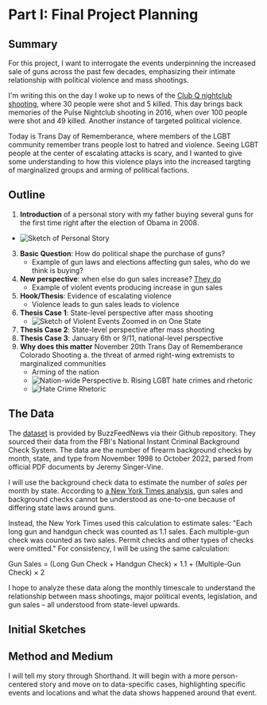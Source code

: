 # Part I: Final Project Planning

## Summary
For this project, I want to interrogate the events underpinning the increased sale of guns across the past few decades, emphasizing their intimate relationship with political violence and mass shootings.

I'm writing this on the day I woke up to news of the [Club Q nightclub shooting](https://www.cnn.com/2022/11/20/us/colorado-springs-shooting-gay-nightclub), where 30 people were shot and 5 killed. This day brings back memories of the Pulse Nightclub shooting in 2016, when over 100 people were shot and 49 killed. Another instance of targeted political violence.
 
Today is Trans Day of Rememberance, where members of the LGBT community remember trans people lost to hatred and violence. Seeing LGBT people at the center of escalating attacks is scary, and I wanted to give some understanding to how this violence plays into the increased targting of marginalized groups and arming of political factions.

## Outline
1. **Introduction** of a personal story with my father buying several guns for the first time right after the election of Obama in 2008. 
  * ![Sketch of Personal Story](https://github.com/ruesellers/datastories/blob/main/assets/obamaelection.png?raw=true)
3. **Basic Question**: How do political shape the purchase of guns? 
   * Example of gun laws and elections affecting gun sales, who do we think is buying?
4. **New perspective**: when else do gun sales increase? [They do](https://www.ncbi.nlm.nih.gov/pmc/articles/PMC7369030/)
   * Example of violent events producing increase in gun sales
6. **Hook/Thesis**: Evidence of escalating violence
   * Violence leads to gun sales leads to violence
7. **Thesis Case 1**: State-level perspective after mass shooting
   * ![Sketch of Violent Events Zoomed in on One State](https://github.com/ruesellers/datastories/blob/main/assets/stateguns.png?raw=true)
9. **Thesis Case 2**: State-level perspective after mass shooting
10. **Thesis Case 3**: January 6th or 9/11, national-level perspective
11. **Why does this matter** November 20th Trans Day of Rememberance Colorado Shooting
  a. the threat of armed right-wing extremists to marginalized communities
     * Arming of the nation
     * ![Nation-wide Perspective](https://github.com/ruesellers/datastories/blob/main/assets/gunnation.png?raw=true)
  b. Rising LGBT hate crimes and rhetoric
     * ![Hate Crime Rhetoric](https://github.com/ruesellers/datastories/blob/main/assets/hatecrimerhetoric.png?raw=true)

## The Data
The [dataset](https://github.com/BuzzFeedNews/nics-firearm-background-checks/tree/master/data) is provided by BuzzFeedNews via their Github repository. They sourced their data from the FBI's National Instant Criminal Background Check System. The data are the number of firearm background checks by month, state, and type from November 1998 to October 2022, parsed from official PDF documents by Jeremy Singer-Vine.

I will use the background check data to estimate the number of *sales* per month by state. According to [a New York Times analysis](http://www.nytimes.com/interactive/2015/12/10/us/gun-sales-terrorism-obama-restrictions.html), gun sales and background checks cannot be understood as one-to-one because of differing state laws around guns.

Instead, the New York Times used this calculation to estimate sales: "Each long gun and handgun check was counted as 1.1 sales. Each multiple-gun check was counted as two sales. Permit checks and other types of checks were omitted." For consistency, I will be using the same calculation:

Gun Sales = (Long Gun Check + Handgun Check) × 1.1  +  (Multiple-Gun Check) × 2

I hope to analyze these data along the monthly timescale to understand the relationship between mass shootings, major political events, legislation, and gun sales – all understood from state-level upwards.

## Initial Sketches

## Method and Medium
I will tell my story through Shorthand. It will begin with a more person-centered story and move on to data-specific cases, highlighting specific events and locations and what the data shows happened around that event.
